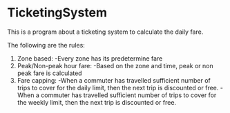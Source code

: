 # TicketingSystem

This is a program about a ticketing system to calculate the daily fare. 

The following are the rules:

1.  Zone based:
      -Every zone has its predetermine fare
2.  Peak/Non-peak hour fare:
      -Based on the zone and time, peak or non peak fare is calculated
3. Fare capping:
      -When a commuter has travelled sufficient number of trips to cover for the daily limit, then the next trip is discounted or free.
      -When a commuter has travelled sufficient number of trips to cover for the weekly limit, then the next trip is discounted or free.
